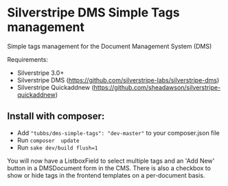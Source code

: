 Silverstripe DMS Simple Tags management
=======================================

Simple tags management for the Document Management System (DMS)

Requirements:
- Silverstripe 3.0+
- Silverstripe DMS (https://github.com/silverstripe-labs/silverstripe-dms)
- Silverstripe Quickaddnew (https://github.com/sheadawson/silverstripe-quickaddnew)

Install with composer:
----------------------

- Add `"tubbs/dms-simple-tags": "dev-master"` to your composer.json file
- Run `composer  update`
- Run `sake dev/build flush=1`


You will now have a ListboxField to select multiple tags and an 'Add New' button in a DMSDocument form in the CMS. There is also a checkbox to show or hide tags in the frontend templates on a per-document basis.